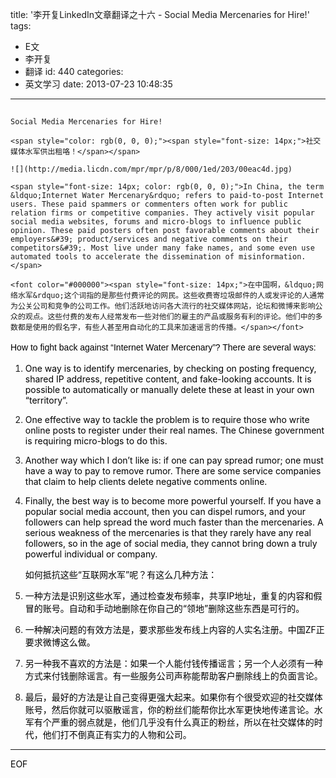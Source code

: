 title: '李开复LinkedIn文章翻译之十六 - Social Media Mercenaries for Hire!'
tags:
  - E文
  - 李开复
  - 翻译
id: 440
categories:
  - 英文学习
date: 2013-07-23 10:48:35
---

## 
	Social Media Mercenaries for Hire!

	<span style="color: rgb(0, 0, 0);"><span style="font-size: 14px;">社交媒体水军供出租咯！</span></span>

	![](http://media.licdn.com/mpr/mpr/p/8/000/1ed/203/00eac4d.jpg)

	<span style="font-size: 14px; color: rgb(0, 0, 0);">In China, the term &ldquo;Internet Water Mercenary&rdquo; refers to paid-to-post Internet users. These paid spammers or commenters often work for public relation firms or competitive companies. They actively visit popular social media websites, forums and micro-blogs to influence public opinion. These paid posters often post favorable comments about their employers&#39; product/services and negative comments on their competitors&#39;. Most live under many fake names, and some even use automated tools to accelerate the dissemination of misinformation.</span>

	<font color="#000000"><span style="font-size: 14px;">在中国啊，&ldquo;网络水军&rdquo;这个词指的是那些付费评论的网民。这些收费寄垃圾邮件的人或发评论的人通常为公关公司和竞争的公司工作。他们活跃地访问各大流行的社交媒体网站，论坛和微博来影响公众的观点。这些付费的发布人经常发布一些对他们的雇主的产品或服务有利的评论。他们中的多数都是使用的假名字，有些人甚至用自动化的工具来加速谣言的传播。</span></font>

<div style="margin: 1em 0px; padding: 0px; border: 0px; outline: 0px; font-size: 15px; font-family: Arial, Helvetica, 'Nimbus Sans L', sans-serif; vertical-align: baseline; line-height: 20px;">
	<span style="color: rgb(0, 0, 0);"><span style="font-size: 14px;">How to fight back against &ldquo;Internet Water Mercenary&rdquo;? There are several ways:</span></span>
</div>

1.  <span style="color: rgb(0, 0, 0);"><span style="font-size: 14px;">One way is to identify mercenaries, by checking on posting frequency, shared IP address, repetitive content, and fake-looking accounts. It is possible to automatically or manually delete these at least in your own &ldquo;territory&rdquo;.</span></span>
2.  <span style="color: rgb(0, 0, 0);"><span style="font-size: 14px;">One effective way to tackle the problem is to require those who write online posts to register under their real names. The Chinese government is requiring micro-blogs to do this.</span></span>
3.  <span style="color: rgb(0, 0, 0);"><span style="font-size: 14px;">Another way which I don&rsquo;t like is: if one can pay spread rumor; one must have a way to pay to remove rumor. There are some service companies that claim to help clients delete negative comments online.</span></span>
4.  <span style="color: rgb(0, 0, 0);"><span style="font-size: 14px;">Finally, the best way is to become more powerful yourself. If you have a popular social media account, then you can dispel rumors, and your followers can help spread the word much faster than the mercenaries. A serious weakness of the mercenaries is that they rarely have any real followers, so in the age of social media, they cannot bring down a truly powerful individual or company.</span></span>

	<span style="color: rgb(0, 0, 0);"><span style="font-size: 14px;">​如何抵抗这些&ldquo;互联网水军&rdquo;呢？有这么几种方法：</span></span>

1.  <span style="color: rgb(0, 0, 0);"><span style="font-size: 14px;">一种方法是识别这些水军，通过检查发布频率，共享IP地址，重复的内容和假冒的账号。自动和手动地删除在你自己的&ldquo;领地&rdquo;删除这些东西是可行的。</span></span>
2.  <span style="color: rgb(0, 0, 0);"><span style="font-size: 14px;">一种解决问题的有效方法是，要求那些发布线上内容的人实名注册。中国ZF正要求微博这么做。</span></span>
3.  <span style="color:#000000;"><span style="font-size:14px;">另一种我不喜欢的方法是：如果一个人能付钱传播谣言；另一个人必须有一种方式来付钱删除谣言。有一些服务公司声称能帮助客户删除线上的负面言论。</span></span>
4.  <span style="color:#000000;"><span style="font-size:14px;">最后，最好的方法是让自己变得更强大起来。如果你有个很受欢迎的社交媒体账号，然后你就可以驱散谣言，你的粉丝们能帮你比水军更快地传递言论。水军有个严重的弱点就是，他们几乎没有什么真正的粉丝，所以在社交媒体的时代，他们打不倒真正有实力的人物和公司。</span></span>

* * *

<div style="font-family: inherit; font-size: 13px; font-style: inherit; margin: 0px; padding: 0px; border: 0px; outline: 0px; vertical-align: baseline;">
	<span style="color: rgb(0, 0, 0);"><span style="font-size: 14px;">EOF​</span></span>
</div>